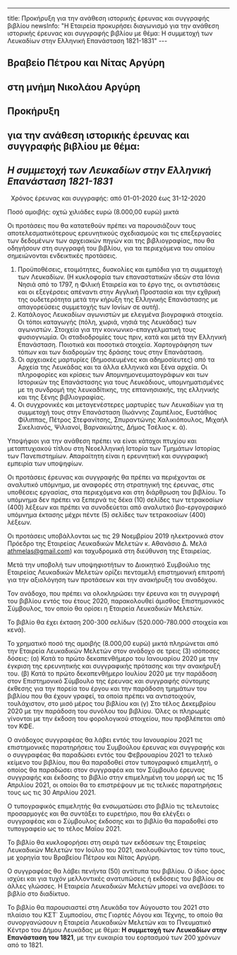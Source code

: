 ---
title: Προκήρυξη για την ανάθεση ιστορικής έρευνας και συγγραφής βιβλίου
newsInfo: "Η Εταιρεία προκυρήσει διαγωνισμό για την ανάθεση ιστορικής έρευνας και συγγραφής βιβλίου με θέμα: Η συμμετοχή των Λευκαδίων στην Ελληνική Επανάσταση 1821-1831"
--- 

## Βραβείο Πέτρου και Νίτας Αργύρη
## στη μνήμη Νικολάου Αργύρη

## Προκήρυξη
## για την ανάθεση ιστορικής έρευνας και συγγραφής βιβλίου με θέμα:
## *Η συμμετοχή των Λευκαδίων στην Ελληνική Επανάσταση 1821-1831*

 
Χρόνος έρευνας και συγγραφής: από 01-01-2020 έως 31-12-2020

Ποσό αμοιβής: οχτώ χιλιάδες ευρώ \(8.000,00 ευρώ\) μικτά 

Οι προτάσεις που θα κατατεθούν πρέπει να παρουσιάζουν τους αποτελεσματικότερους ερευνητικούς σχεδιασμούς και τις επεξεργασίες των δεδομένων των αρχειακών πηγών και της βιβλιογραφίας, που θα οδηγήσουν στη συγγραφή του βιβλίου, για τα περιεχόμενα του οποίου σημειώνονται ενδεικτικές προτάσεις.

1. Προϋποθέσεις, ετοιμότητες, δυσκολίες και εμπόδια για τη συμμετοχή των Λευκαδίων. \(Η κυκλοφορία των επαναστατικών ιδεών στα Ιόνια Νησιά από το 1797, η Φιλική Εταιρεία και το έργο της, οι αντιστάσεις και οι εξεγέρσεις απέναντι στην Αγγλική Προστασία και την εχθρική της ουδετερότητα μετά την κήρυξη της Ελληνικής Επανάστασης με απαγορεύσεις συμμετοχής των Ιονίων σε αυτή\).
2.  Κατάλογος Λευκαδίων αγωνιστών με ελεγμένα βιογραφικά στοιχεία. Οι τόποι καταγωγής \(πόλη, χωριά, νησιά της Λευκάδας\) των αγωνιστών. Στοιχεία για την κοινωνικο-επαγγελματική τους φυσιογνωμία. Οι σταδιοδρομίες τους πριν, κατά και μετά την Ελληνική Επανάσταση. Ποιοτικά και ποσοτικά στοιχεία. Χαρτογράφηση των τόπων και των διαδρομών της δράσης τους στην Επανάσταση.
3. Οι αρχειακές μαρτυρίες \(δημοσιευμένες και αδημοσίευτες\) από τα Αρχεία της Λευκάδας και τα άλλα ελληνικά και ξένα αρχεία. Οι πληροφορίες και κρίσεις των Απομνημονευματογράφων και των Ιστορικών της Επανάστασης για τους Λευκάδιους, υπομνηματισμένες με τη συνδρομή της λευκαδίτικης, της επτανησιακής, της ελληνικής και της ξένης βιβλιογραφίας.
4. Οι συγχρονικές και μεταγενέστερες μαρτυρίες των Λευκαδίων για τη συμμετοχή τους στην Επανάσταση \(Ιωάννης Ζαμπέλιος, Ευστάθιος Φίλιππας, Πέτρος Στεφανίτσης, Σπυραντώνης Χαλικιόπουλος, Μιχαήλ Σικελιανός, Ψιλιανοί, Βαρνακιώτης, Δήμος Τσέλιος κ. ά\).

Υποψήφιοι για την ανάθεση πρέπει να είναι κάτοχοι πτυχίου και μεταπτυχιακού τίτλου στη Νεοελληνική Ιστορία των Τμημάτων Ιστορίας των Πανεπιστημίων. Απαραίτητη είναι η ερευνητική και συγγραφική εμπειρία των υποψηφίων.

Οι προτάσεις έρευνας και συγγραφής θα πρέπει να περιέχονται σε αναλυτικό υπόμνημα, με αναφορές στη στρατηγική της έρευνας, στις υποθέσεις εργασίας, στα περιεχόμενα και στη διάρθρωση του βιβλίου. Το υπόμνημα δεν πρέπει να ξεπερνά τις δέκα \(10\) σελίδες των τετρακοσίων \(400\) λέξεων και πρέπει να συνοδεύεται από αναλυτικό βιο-εργογραφικό υπόμνημα έκτασης μέχρι πέντε \(5\) σελίδες των τετρακοσίων \(400\) λέξεων.

Οι προτάσεις υποβάλλονται ως τις 29 Νοεμβρίου 2019 ηλεκτρονικά στον Πρόεδρο της Εταιρείας Λευκαδικών Μελετών κ. Αθανάσιο Δ. Μελά athmelas@gmail.com\) και ταχυδρομικά στη διεύθυνση της Εταιρείας.

Μετά την υποβολή των υποψηφιοτήτων το Διοικητικό Συμβούλιο της Εταιρείας Λευκαδικών Μελετών ορίζει πενταμελή επιστημονική επιτροπή για την αξιολόγηση των προτάσεων και την ανακήρυξη του αναδόχου.

Τον ανάδοχο, που πρέπει να ολοκληρώσει την έρευνα και τη συγγραφή του βιβλίου εντός του έτους 2020, παρακολουθεί άμισθος Επιστημονικός Σύμβουλος, τον οποίο θα ορίσει η Εταιρεία Λευκαδικών Μελετών.

Το βιβλίο θα έχει έκταση 200-300 σελίδων \(520.000-780.000 στοιχεία και κενά\).

Το χρηματικό ποσό της αμοιβής \(8.000,00 ευρώ\) μικτά πληρώνεται από την Εταιρεία Λευκαδικών Μελετών στον ανάδοχο σε τρεις \(3\) ισόποσες δόσεις: \(α\) Κατά το πρώτο δεκαπενθήμερο του Ιανουαρίου 2020 με την έγκριση της ερευνητικής και συγγραφικής πρότασης και την ανακήρυξή του. \(β\) Κατά το πρώτο δεκαπενθήμερο Ιουλίου 2020 με την παράδοση στον Επιστημονικό Σύμβουλο της έρευνας και συγγραφής σύντομης έκθεσης για την πορεία του έργου και την παράδοση τμημάτων του βιβλίου που θα έχουν γραφεί, τα οποία πρέπει να αντιστοιχούν, τουλάχιστον, στο μισό μέρος του βιβλίου και \(γ\) Στο τέλος Δεκεμβρίου 2020 με την παράδοση του συνόλου του βιβλίου. Όλες οι πληρωμές γίνονται με την έκδοση του φορολογικού στοιχείου, που προβλέπεται από τον ΚΦΕ.

Ο ανάδοχος  συγγραφέας θα λάβει εντός του Ιανουαρίου 2021 τις επιστημονικές παρατηρήσεις του Συμβούλου έρευνας και συγγραφής και ο συγγραφέας θα παραδώσει εντός του Φεβρουαρίου 2021 το τελικό κείμενο του βιβλίου, που θα παραδοθεί στον τυπογραφικό επιμελητή, ο οποίος θα παραδώσει στον συγγραφέα και τον Σύμβουλο έρευνας συγγραφής και έκδοσης το βιβλίο στην επιμελημένη του μορφή ως τις 15 Απριλίου 2021, οι οποίοι θα το επιστρέψουν με τις τελικές παρατηρήσεις τους ως τις 30 Απριλίου 2021.

Ο τυπογραφικός επιμελητής θα ενσωματώσει στο βιβλίο τις τελευταίες προσαρμογές και θα συντάξει το ευρετήριο, που θα ελέγξει ο συγγραφέας και ο Σύμβουλος έκδοσης και το βιβλίο θα παραδοθεί στο τυπογραφείο ως το τέλος Μαΐου 2021.

Το βιβλίο θα κυκλοφορήσει στη σειρά των εκδόσεων της Εταιρείας Λευκαδικών Μελετών τον Ιούλιο του 2021, ακολουθώντας τον τύπο τους, με χορηγία του Βραβείου Πέτρου και Νίτας Αργύρη.

Ο συγγραφέας θα λάβει πενήντα \(50\) αντίτυπα του βιβλίου. Ο ίδιος όρος ισχύει και για τυχόν μελλοντικές ανατυπώσεις ή εκδόσεις του βιβλίου σε άλλες γλώσσες. Η Εταιρεία Λευκαδικών Μελετών μπορεί να ανεβάσει το βιβλίο στο διαδίκτυο.

Το βιβλίο θα παρουσιαστεί στη Λευκάδα τον Αύγουστο του 2021 στο πλαίσιο του ΚΣΤ΄ Συμποσίου, στις Γιορτές Λόγου και Τέχνης, το οποίο θα συνοργανώσουν η Εταιρεία Λευκαδικών Μελετών και το Πνευματικό Κέντρο του Δήμου Λευκάδας με θέμα: **Η συμμετοχή των Λευκαδίων στην Επανάσταση του 1821**, με την ευκαιρία του εορτασμού των 200 χρόνων από το 1821.
